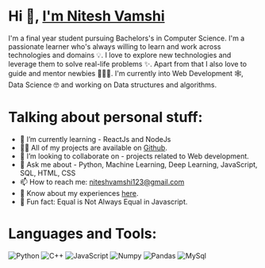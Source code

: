 # Hi 👋, [I'm Nitesh Vamshi](https://github.com/Incursion-beta)
  
  I'm a final year student pursuing Bachelors's in Computer Science. I'm a passionate learner who's always willing to learn and work across technologies and domains 💡. I love to explore new technologies and leverage them to solve real-life problems ✨. Apart from that I also love to guide and mentor newbies 👨🏻‍💻. I'm currently into Web Development 🕸️, Data Science 🤓 and working on Data structures and algorithms.

# Talking about personal stuff:

- 🌱 I’m currently learning - ReactJs and NodeJs
- 👨‍💻 All of my projects are available on [Github](https://github.com/Incursion-beta).
- 👯 I’m looking to collaborate on - projects related to Web development.
- 💬 Ask me about - Python, Machine Learning, Deep Learning, JavaScript, SQL, HTML, CSS
- 📫 How to reach me: niteshvamshi123@gmail.com
- 📄 Know about my experiences [here](https://drive.google.com/file/d/1CU7a2wpvvXMsClMwnf4fH--aMUEZWbgu/view?usp=sharing).
- 👾 Fun fact: Equal is Not Always Equal in Javascript.

# Languages and Tools:
![Python](https://user-images.githubusercontent.com/43684497/122919439-da31c680-d37d-11eb-8934-68037768850b.png) ![C++](https://user-images.githubusercontent.com/43684497/122919602-0baa9200-d37e-11eb-8806-e1f906df7566.png) ![JavaScript](https://user-images.githubusercontent.com/43684497/122919659-1b29db00-d37e-11eb-8ac8-bd98f5bcb5a3.png) ![Numpy](https://user-images.githubusercontent.com/43684497/122919755-3bf23080-d37e-11eb-98a2-89bd54b2f025.png) ![Pandas](https://user-images.githubusercontent.com/43684497/122919916-6ba13880-d37e-11eb-9012-5d2c8fa20c2c.png) ![MySql](https://user-images.githubusercontent.com/43684497/122919980-7d82db80-d37e-11eb-974a-73efa89d910d.png)







